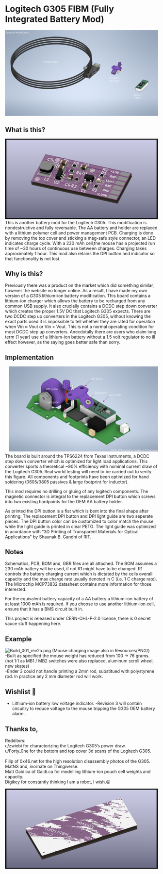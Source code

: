 # Logitech G305 FIBM (Fully Integrated Battery Mod)

![G305_lipo_PMIC.png](/Resources/PNG/Scope_of_modification.png)

## What is this?
![G305_lipo_PMIC.png](/Resources/PNG/G305_lipo_PMIC_F_2a.png)
  This is another battery mod for the Logitech G305. This modification is nondestructive and fully reversable.  The AA battery and holder are replaced with a lithium polymer
cell and power management PCB.  Charging is done by removing the top cover and sticking a mag-safe style connector, an LED indicates charge cycle. With a 230 mAh cell,the mouse has a projected run time of ~30 hours of continuous use between charges. Charging takes approximately 
1 hour.  This mod also retains the DPI button and indicator so that functionality is not lost.  

## Why is this?
  Previously there was a product on the market which did something similar, however the website no longer online.  As a result, I have made my own version of a G305
lithium-ion battery modification.  This board contains a lithium-ion charger which allows the battery to be recharged from any common USB supply.  It also crucially contains 
a DCDC step down converter which creates the proper 1.5V DC that Logitech G305 expects.  There are two DCDC step up converters in the Logitech G305, without knowing the 
exact parts used it is impossible to tell whether they are rated for operation when Vin ≈ Vout or Vin > Vout.  This is not a normal operating condition for most DCDC step up converters.
Anecdotally there are users who claim long term (1 year) use of a lithium-ion battery without a 1.5 volt regulator to no ill effect however, as the saying goes better safe than sorry.

## Implementation
![G305_lipo_PMIC.png](/Resources/PNG/g305_FBIM_mockup_point.png)
  The board is built around the TPS6224 from Texas Instruments, a DCDC step down converter which is optimized for light load applications.  This converter sports a theoretical ~90% efficiency with nominal current draw of the Logitech G305.  Real world testing will need to be carried out to verify this figure.  All components and footprints have been optimized for hand soldering (0605/0805 passives & large footprint for inductor).

  This mod requires no drilling or gluing of any logitech components. The magnetic connector is integral to the replacement DPI button which screws into two existing hardpoints for the OEM AA battery holder.  
  
  As printed the DPI button is a flat which is bent into the final shape after printing.  The 
replacement DPI button and DPI light guide are two seperate pieces. The DPI button color can be customized to color match the mouse while the light guide is printed in clear PETG. The light guide was optimized in acordance with "3D Printing of Transparent Materials for Optical Applications" by Shaunak B. Gandhi of RIT.

## Notes
  Schematics, PCB, BOM and, GBR files are all attached.  The BOM assumes a 230 mAh battery will be used, if not R1 might have to be changed.  R1 controls the battery charging 
current which is dictated by the cells overall capacity and the max charge rate usually denoted in C (i.e. 1 C charge rate). The Microchip MCP73832 datasheet contains more information 
for those interested. 

For the equivalent battery capacity of a AA battery a lithium-ion battery of at least 1000 mAh is required.  If you choose to use another lithium-ion cell, ensure that it has a BMS circuit built in.

  This project is released under CERN-OHL-P-2.0 license, there is 0 secret sauce stuff happening here.

## Example
![Build_001_rev2a.png](/Resources/PNG/Build_001_rev2a.png)
(Mouse charging image also in Resources/PNG/)<br>
-Built as specified the mouse weight has reduced from 100 -> 76 grams. (not 1:1 as MB1 / MB2 switches were also replaced, aluminum scroll wheel, new skates)<br>
-Ender 3 could not handle printing a 2mm rod, substitued with polystyrene rod. In practice any 2 mm diameter rod will work.<br>



## Wishlist 🔮
- Lithium-ion battery low voltage indicator.
  -Revision 3 will contain circuitry to reduce voltage to the mouse tripping the G305 OEM battery alarm.

## Thanks to, 
Redditors:<br>
u/zwiebi for characterizing the Logitech G305’s power draw.<br>
u/Forty_0ne for the bottom and top cover 3d scans of the Logitech G305.<br>
<br>
Filip of 0x46.net for the high resolution disassembly photos of the G305.<br>
MatNS and, inornate on Thingiverse.<br>
Matt Gaidica of Gaidi.ca for modelling lithium-ion pouch cell weights and capacity.<br>
Digikey for constantly thinking I am a robot, I wish.😖<br>

![G305_lipo_PMIC_B.png](/Resources/PNG/G305_lipo_PMIC_B_2a.png)
